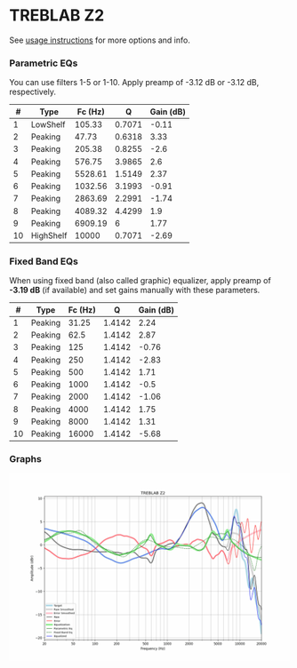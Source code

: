 # TREBLAB Z2
See [usage instructions](https://github.com/jaakkopasanen/AutoEq#usage) for more options and info.

### Parametric EQs
You can use filters 1-5 or 1-10. Apply preamp of -3.12 dB or -3.12 dB, respectively.

|   # | Type      |   Fc (Hz) |      Q |   Gain (dB) |
|-----|-----------|-----------|--------|-------------|
|   1 | LowShelf  |    105.33 | 0.7071 |       -0.11 |
|   2 | Peaking   |     47.73 | 0.6318 |        3.33 |
|   3 | Peaking   |    205.38 | 0.8255 |       -2.6  |
|   4 | Peaking   |    576.75 | 3.9865 |        2.6  |
|   5 | Peaking   |   5528.61 | 1.5149 |        2.37 |
|   6 | Peaking   |   1032.56 | 3.1993 |       -0.91 |
|   7 | Peaking   |   2863.69 | 2.2991 |       -1.74 |
|   8 | Peaking   |   4089.32 | 4.4299 |        1.9  |
|   9 | Peaking   |   6909.19 | 6      |        1.77 |
|  10 | HighShelf |  10000    | 0.7071 |       -2.69 |

### Fixed Band EQs
When using fixed band (also called graphic) equalizer, apply preamp of **-3.19 dB** (if available) and set gains manually with these parameters.

|   # | Type    |   Fc (Hz) |      Q |   Gain (dB) |
|-----|---------|-----------|--------|-------------|
|   1 | Peaking |     31.25 | 1.4142 |        2.24 |
|   2 | Peaking |     62.5  | 1.4142 |        2.87 |
|   3 | Peaking |    125    | 1.4142 |       -0.76 |
|   4 | Peaking |    250    | 1.4142 |       -2.83 |
|   5 | Peaking |    500    | 1.4142 |        1.71 |
|   6 | Peaking |   1000    | 1.4142 |       -0.5  |
|   7 | Peaking |   2000    | 1.4142 |       -1.06 |
|   8 | Peaking |   4000    | 1.4142 |        1.75 |
|   9 | Peaking |   8000    | 1.4142 |        1.31 |
|  10 | Peaking |  16000    | 1.4142 |       -5.68 |

### Graphs
![](./TREBLAB%20Z2.png)
